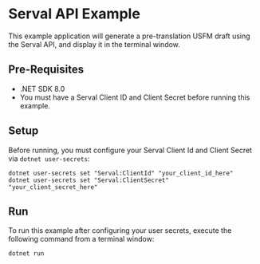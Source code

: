 # Serval API Example

This example application will generate a pre-translation USFM draft using the Serval API, and display it in the terminal window.

## Pre-Requisites

 * .NET SDK 8.0
 * You must have a Serval Client ID and Client Secret before running this example.

## Setup

Before running, you must configure your Serval Client Id and Client Secret via `dotnet user-secrets`:
```
dotnet user-secrets set "Serval:ClientId" "your_client_id_here"
dotnet user-secrets set "Serval:ClientSecret" "your_client_secret_here"
```

## Run

To run this example after configuring your user secrets, execute the following command from a terminal window:

```
dotnet run
```

